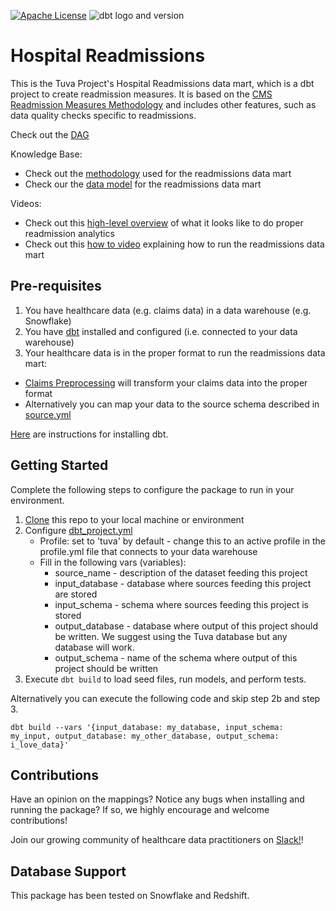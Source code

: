 [![Apache License](https://img.shields.io/badge/License-Apache%202.0-blue.svg)](https://opensource.org/licenses/Apache-2.0) ![dbt logo and version](https://img.shields.io/static/v1?logo=dbt&label=dbt-version&message=1.x&color=orange)

# Hospital Readmissions 
This is the Tuva Project's Hospital Readmissions data mart, which is a dbt project to create readmission measures.  It is based on the [CMS Readmission Measures Methodology](https://qualitynet.cms.gov/inpatient/measures/readmission/methodology) and includes other features, such as data quality checks specific to readmissions.

Check out the [DAG](https://tuva-health.github.io/readmissions/#!/overview?g_v=1)

Knowledge Base:
- Check out the [methodology](https://thetuvaproject.com/docs/methodology/hospital-readmissions) used for the readmissions data mart
- Check our the [data model](https://thetuvaproject.com/docs/data-models/data-marts/readmissions) for the readmissions data mart

Videos:
- Check out this [high-level overview](https://www.youtube.com/watch?v=TCG_QCb63n4) of what it looks like to do proper readmission analytics
- Check out this [how to video](https://www.youtube.com/watch?v=5pA-gm94PyU) explaining how to run the readmissions data mart

## Pre-requisites
1. You have healthcare data (e.g. claims data) in a data warehouse (e.g. Snowflake)
2. You have [dbt](https://www.getdbt.com/) installed and configured (i.e. connected to your data warehouse)
3. Your healthcare data is in the proper format to run the readmissions data mart:
- [Claims Preprocessing](https://github.com/tuva-health/claims_preprocessing_snowflake) will transform your claims data into the proper format
- Alternatively you can map your data to the source schema described in [source.yml](models/source.yml)

[Here](https://docs.getdbt.com/dbt-cli/installation) are instructions for installing dbt.

## Getting Started
Complete the following steps to configure the package to run in your environment.

1. [Clone](https://docs.github.com/en/repositories/creating-and-managing-repositories/cloning-a-repository) this repo to your local machine or environment
2. Configure [dbt_project.yml](/dbt_project.yml)
    - Profile: set to 'tuva' by default - change this to an active profile in the profile.yml file that connects to your data warehouse 
    - Fill in the following vars (variables):
      - source_name - description of the dataset feeding this project 
      - input_database - database where sources feeding this project are stored 
      - input_schema - schema where sources feeding this project is stored 
      - output_database - database where output of this project should be written. We suggest using the Tuva database but any database will work. 
      - output_schema - name of the schema where output of this project should be written
3. Execute `dbt build` to load seed files, run models, and perform tests.

Alternatively you can execute the following code and skip step 2b and step 3.
```
dbt build --vars '{input_database: my_database, input_schema: my_input, output_database: my_other_database, output_schema: i_love_data}'
```

## Contributions
Have an opinion on the mappings? Notice any bugs when installing and running the package? 
If so, we highly encourage and welcome contributions!

Join our growing community of healthcare data practitioners on [Slack!]([https://tuvahealth.slack.com/ssb/redirect#/shared-invite/email](https://join.slack.com/t/thetuvaproject/shared_invite/zt-16iz61187-G522Mc2WGA2mHF57e0il0Q))!

## Database Support
This package has been tested on Snowflake and Redshift.
